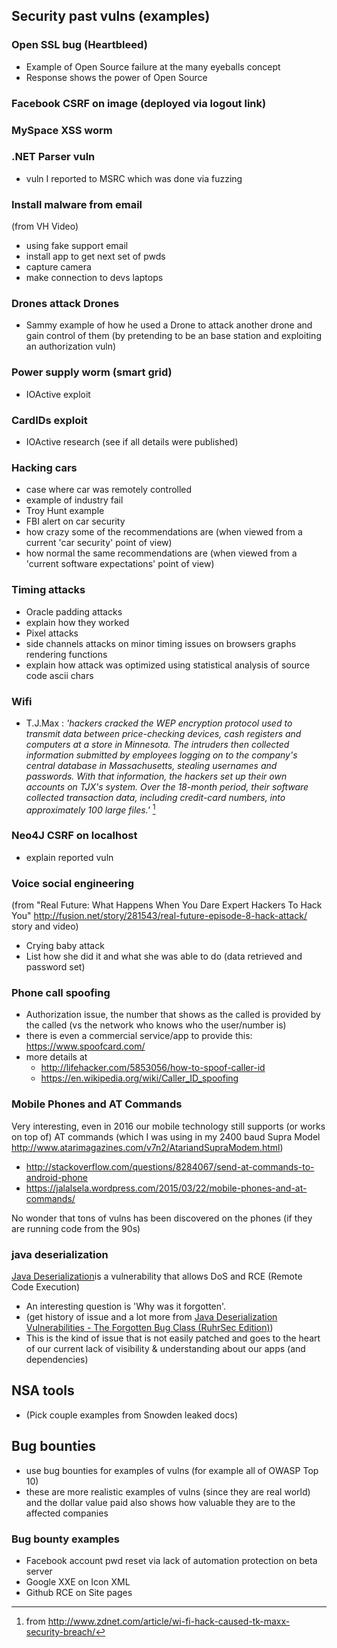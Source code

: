 ## Security past vulns (examples)

### Open SSL bug (Heartbleed)

- Example of Open Source failure at the many eyeballs concept
- Response shows the power of Open Source

### Facebook CSRF on image (deployed via logout link)

### MySpace XSS worm

### .NET Parser vuln

- vuln I reported to MSRC which was done via fuzzing

### Install malware from email

(from VH Video)

- using fake support email
- install app to get next set of pwds
- capture camera
- make connection to devs laptops

### Drones attack Drones

- Sammy example of how he used a Drone to attack another drone and gain control of them (by pretending to be an base station and exploiting an authorization vuln)

### Power supply worm (smart grid)

- IOActive exploit

### CardIDs exploit

- IOActive research (see if all details were published)

### Hacking cars

- case where car was remotely controlled
- example of industry fail
- Troy Hunt example
- FBI alert on car security
 - how crazy some of the recommendations are (when viewed from a current 'car security' point of view)
 - how normal the same recommendations are (when viewed from a 'current software expectations' point of view)

### Timing attacks

- Oracle padding attacks
 - explain how they worked
- Pixel attacks
 - side channels attacks on minor timing issues on browsers graphs rendering functions
 - explain how attack was optimized using statistical analysis of source code ascii chars

### Wifi

 - T.J.Max : _'hackers cracked the WEP encryption protocol used to transmit data between price-checking devices, cash registers and computers at a store in Minnesota. The intruders then collected information submitted by employees logging on to the company's central database in Massachusetts, stealing usernames and passwords. With that information, the hackers set up their own accounts on TJX's system. Over the 18-month period, their software collected transaction data, including credit-card numbers, into approximately 100 large files.'_  [^tjmax]

[^tjmax]: from http://www.zdnet.com/article/wi-fi-hack-caused-tk-maxx-security-breach/

### Neo4J CSRF on localhost

  - explain reported vuln

### Voice social engineering

(from "Real Future: What Happens When You Dare Expert Hackers To Hack You" http://fusion.net/story/281543/real-future-episode-8-hack-attack/ story and video)

  - Crying baby attack
  - List how she did it and what she was able to do (data retrieved and password set)

### Phone call spoofing

- Authorization issue, the number that shows as the called is provided by the called (vs the network who knows who the user/number is)
 - there is even a commercial service/app to provide this: https://www.spoofcard.com/
 - more details at
   - http://lifehacker.com/5853056/how-to-spoof-caller-id
   - https://en.wikipedia.org/wiki/Caller_ID_spoofing

### Mobile Phones and AT Commands

Very interesting, even in 2016 our mobile technology still supports (or works on top of) AT commands (which I was using in my 2400 baud Supra Model http://www.atarimagazines.com/v7n2/AtariandSupraModem.html)

 - http://stackoverflow.com/questions/8284067/send-at-commands-to-android-phone
- https://jalalsela.wordpress.com/2015/03/22/mobile-phones-and-at-commands/

No wonder that tons of vulns has been discovered on the phones (if they are running code from the 90s)


### java deserialization

[Java Deserialization](https://www.owasp.org/index.php/Deserialization_of_untrusted_data)is a vulnerability that allows DoS and RCE (Remote Code Execution)

 - An interesting question is 'Why was it forgotten'. 
  - (get history of issue and a lot more from [Java Deserialization Vulnerabilities - The Forgotten Bug Class (RuhrSec Edition)](http://www.slideshare.net/codewhitesec/java-deserialization-vulnerabilitesruhrseceditionv10))
  - This is the kind of issue that is not easily patched and goes to the heart of our current lack of visibility & understanding about our apps (and dependencies)


## NSA tools

- (Pick couple examples from Snowden leaked docs)

## Bug bounties

- use bug bounties for examples of vulns (for example all of OWASP Top 10)
- these are more realistic examples of vulns (since they are real world) and the dollar value paid also shows how valuable they are to the affected companies

### Bug bounty examples

- Facebook account pwd reset via lack of automation protection on beta server
- Google XXE on Icon XML
- Github RCE on Site pages
